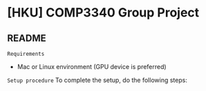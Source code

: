 # [HKU] COMP3340 Group Project

## README
```Requirements```
* Mac or Linux environment (GPU device is preferred)

```Setup procedure```
To complete the setup, do the following steps: 


